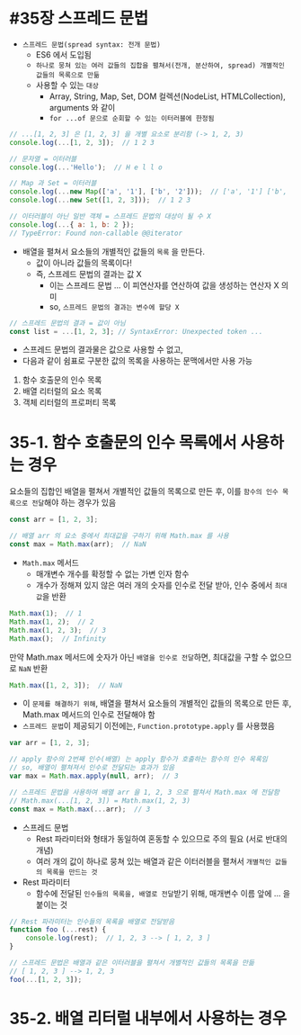 #35장 스프레드 문법
=================================================================

- `스프레드 문법(spread syntax: 전개 문법)`
  - ES6 에서 도입됨
  - `하나로 뭉쳐 있는 여러 값들의 집합을 펼쳐서(전개, 분산하여, spread) 개별적인 값들의 목록으로 만듦`
  - 사용할 수 있는 `대상`
    - Array, String, Map, Set, DOM 컬렉션(NodeList, HTMLCollection), arguments 와 같이
    - `for ...of 문으로 순회할 수 있는 이터러블에 한정됨`

```javascript
// ...[1, 2, 3] 은 [1, 2, 3] 을 개별 요소로 분리함 (-> 1, 2, 3)
console.log(...[1, 2, 3]);  // 1 2 3

// 문자열 = 이터러블
console.log(...'Hello');  // H e l l o

// Map 과 Set = 이터러블
console.log(...new Map(['a', '1'], ['b', '2']));  // ['a', '1'] ['b', '2']
console.log(...new Set([1, 2, 3]));  // 1 2 3

// 이터러블이 아닌 일반 객체 = 스프레드 문법의 대상이 될 수 X
console.log(...{ a: 1, b: 2 });
// TypeError: Found non-callable @@iterator
```

- 배열을 펼쳐서 요소들의 개별적인 값들의 `목록` 을 만든다.
  - 값이 아니라 값들의 목록이다!
  - 즉, 스프레드 문법의 결과는 값 X
    - 이는 스프레드 문법 ... 이 피연산자를 연산하여 값을 생성하는 연산자 X 의미
    - so, `스프레드 문법의 결과는 변수에 할당 X`

```javascript
// 스프레드 문법의 결과 = 값이 아님
const list = ...[1, 2, 3]; // SyntaxError: Unexpected token ...
```

- 스프레드 문법의 결과물은 값으로 사용할 수 없고,
- 다음과 같이 쉼표로 구분한 값의 목록을 사용하는 문맥에서만 사용 가능

1. 함수 호출문의 인수 목록
2. 배열 리터럴의 요소 목록
3. 객체 리터럴의 프로퍼티 목록

# 35-1. 함수 호출문의 인수 목록에서 사용하는 경우

요소들의 집합인 배열을 펼쳐서 개별적인 값들의 목록으로 만든 후, 이를 `함수의 인수 목록으로 전달`해야 하는 경우가 있음

````javascript
const arr = [1, 2, 3];

// 배열 arr 의 요소 중에서 최대값을 구하기 위해 Math.max 를 사용
const max = Math.max(arr);  // NaN
````

- `Math.max` 메서드
  - 매개변수 개수를 확정할 수 없는 가변 인자 함수
  - 개수가 정해져 있지 않은 여러 개의 숫자를 인수로 전달 받아, 인수 중에서 `최대값`을 반환

````javascript
Math.max(1);  // 1
Math.max(1, 2);  // 2
Math.max(1, 2, 3);  // 3
Math.max();  // Infinity
````

만약 Math.max 메서드에 숫자가 아닌 `배열을 인수로 전달`하면, 최대값을 구할 수 없으므로 `NaN` 반환

```javascript
Math.max([1, 2, 3]);  // NaN
```

- 이 `문제를 해결하기 위해`, 배열을 펼쳐서 요소들의 개별적인 값들의 목록으로 만든 후, Math.max 메서드의 인수로 전달해야 함
- `스프레드 문법`이 제공되기 이전에는, `Function.prototype.apply` 를 사용했음

````javascript
var arr = [1, 2, 3];

// apply 함수의 2번째 인수(배열) 는 apply 함수가 호출하는 함수의 인수 목록임
// so, 배열이 펼쳐져서 인수로 전달되는 효과가 있음
var max = Math.max.apply(null, arr);  // 3

// 스프레드 문법을 사용하여 배열 arr 을 1, 2, 3 으로 펼쳐서 Math.max 에 전달함
// Math.max(...[1, 2, 3]) = Math.max(1, 2, 3)
const max = Math.max(...arr);  // 3
````

- 스프레드 문법
  - Rest 파라미터와 형태가 동일하여 혼동할 수 있으므로 주의 필요 (서로 반대의 개념)
  - 여러 개의 값이 하나로 뭉쳐 있는 배열과 같은 이터러블을 펼쳐서 `개별적인 값들의 목록을 만드는 것`
- Rest 파라미터
  - 함수에 전달된 `인수들의 목록을, 배열로 전달`받기 위해, 매개변수 이름 앞에 ... 을 붙이는 것

```javascript
// Rest 파라미터는 인수들의 목록을 배열로 전달받음
function foo (...rest) {
    console.log(rest);  // 1, 2, 3 --> [ 1, 2, 3 ]
}

// 스프레드 문법은 배열과 같은 이터러블을 펼쳐서 개별적인 값들의 목록을 만듦
// [ 1, 2, 3 ] --> 1, 2, 3
foo(...[1, 2, 3]);
```

# 35-2. 배열 리터럴 내부에서 사용하는 경우

















































